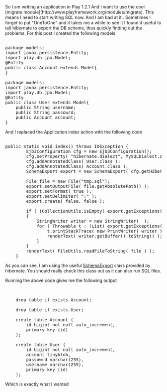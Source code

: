 <div dir="ltr" style="text-align: left;" trbidi="on">So I am writing an application in Play 1.2.1  
And I want to use the cool [migrate module](http://www.playframework.org/modules/migrate). This means I need to start writing SQL now.  
And I am bad at it.. Sometimes I forget to put "OneToOne" and it takes me a while to see it  
I found it useful to tell hibernate to export the DB scheme, thus quickly finding out the problems.  
For this post I created the following models

<pre name="code" class="java">  
package models;  
import javax.persistence.Entity;  
import play.db.jpa.Model;  
@Entity  
public class Account extends Model{  
}  

package models;  
import javax.persistence.Entity;  
import play.db.jpa.Model;  
@Entity  
public class User extends Model{  
    public String username;  
    public String passowrd;  
    public Account account;  
}  
</pre>

And I replaced the Application.index action with the following code

<pre name="code" class="java">  
public static void index() throws IOException {  
        Ejb3Configuration cfg = new Ejb3Configuration();  
        cfg.setProperty( "hibernate.dialect", MySQLDialect.class.getCanonicalName());  
        cfg.addAnnotatedClass( User.class );  
        cfg.addAnnotatedClass( Account.class );  
        SchemaExport export = new SchemaExport( cfg.getHibernateConfiguration() );  

        File file = new File("tmp.sql");  
        export.setOutputFile( file.getAbsolutePath() );  
        export.setFormat( true );  
        export.setDelimiter( ";" );  
        export.create( false, false );  

        if ( !CollectionUtils.isEmpty( export.getExceptions() ) )  
        {  
            StringWriter writer = new StringWriter(  );  
            for ( Throwable t : (List<throwable>) export.getExceptions() ) {  
                t.printStackTrace( new PrintWriter( writer ) );  
                renderText( writer.getBuffer().toString() );  
            }  
        }  
        renderText( FileUtils.readFileToString( file ) );  
    }  
</throwable></pre>

As you can see, I am using the useful [SchemaExport](http://docs.jboss.org/hibernate/orm/3.5/api/org/hibernate/tool/hbm2ddl/SchemaExport.html) class provided by hibernate. You should really check this class out as it can also run SQL files.  

Running the above code gives me the following output

<pre class="sql" name="code">  

    drop table if exists Account;  

    drop table if exists User;  

    create table Account (  
        id bigint not null auto_increment,  
        primary key (id)  
    );  

    create table User (  
        id bigint not null auto_increment,  
        account tinyblob,  
        passowrd varchar(255),  
        username varchar(255),  
        primary key (id)  
    );  
</pre>

Which is exactly what I wanted  
</div>